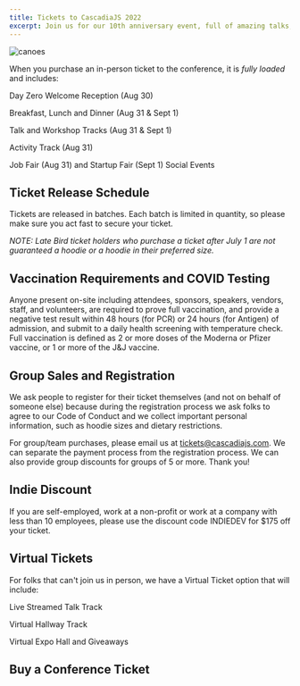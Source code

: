 ```yaml
---
title: Tickets to CascadiaJS 2022
excerpt: Join us for our 10th anniversary event, full of amazing talks, outdoor activities and more!
---
```

![canoes](/images/sunriver/canoes.jpg)

When you purchase an in-person ticket to the conference, it is *fully loaded* and includes:

<i class="fas fa-glass-cheers"></i> Day Zero Welcome Reception (Aug 30)

<i class="fas fa-burger-soda"></i> Breakfast, Lunch and Dinner (Aug 31 & Sept 1)

<i class="fas fa-chalkboard-teacher"></i> Talk and Workshop Tracks (Aug 31 & Sept 1)

<i class="fas fa-hiking"></i> Activity Track (Aug 31)

<i class="fas fa-turntable"></i> Job Fair (Aug 31) and Startup Fair (Sept 1) Social Events

## Ticket Release Schedule

Tickets are released in batches. Each batch is limited in quantity, so please make sure you act fast to secure your ticket.

*NOTE: Late Bird ticket holders who purchase a ticket after July 1 are not guaranteed a hoodie or a hoodie in their preferred size.*

## Vaccination Requirements and COVID Testing

Anyone present on-site including attendees, sponsors, speakers, vendors, staff, and volunteers, are required to prove full vaccination, and provide a negative test result within 48 hours (for PCR) or 24 hours (for Antigen) of admission, and submit to a daily health screening with temperature check. Full vaccination is defined as 2 or more doses of the Moderna or Pfizer vaccine, or 1 or more of the J&J vaccine.

## Group Sales and Registration

We ask people to register for their ticket themselves (and not on behalf of someone else) because during the registration process we ask folks to agree to our Code of Conduct and we collect important personal information, such as hoodie sizes and dietary restrictions.

For group/team purchases, please email us at tickets@cascadiajs.com. We can separate the payment process from the registration process. We can also provide group discounts for groups of 5 or more. Thank you!

## Indie Discount

If you are self-employed, work at a non-profit or work at a company with less than 10 employees, please use the discount code INDIEDEV for $175 off your ticket. 

## Virtual Tickets

For folks that can't join us in person, we have a Virtual Ticket option that will include:

<i class="fas fa-tv-retro"></i> Live Streamed Talk Track

<i class="fas fa-coffee"></i> Virtual Hallway Track

<i class="fas fa-handshake"></i> Virtual Expo Hall and Giveaways

<!--
## Apply for an Opportunity Scholarship

We have opened applications for Opportunity Scholarships! 

If you are a member of an under-represented minority in tech or have financial constraints that make purchasing a ticket difficult, please consider learning more and applying.

<div class="cta secondary"><a href="/scholarships">Learn More</a></div>
-->

## Buy a Conference Ticket

<div>
    <tito-widget event="event-loop/cascadiajs-2022" ${ DISCOUNT_CODE }></tito-widget>
</div>
